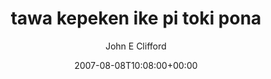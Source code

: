 ---
title: 'tawa kepeken ike pi toki pona'
posts: 1
hash: 't837'
author: 'John E Clifford'
date: 2007-08-08T10:08:00+00:00
sources:
  - http://forums.tokipona.org/viewtopic.php%3Ft=837.html
---